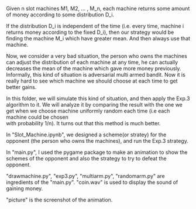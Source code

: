 
Given n slot machines M1, M2, ... , M_n, each machine returns some amount of money according to some distribution D_i.  

If the distribution D_i is independent of the time (i.e. every time, machine i returns money according to the fixed D_i), then
our strategy would be finding the machine M_i which have greater mean. And then always use that machine.

Now, we consider a very bad situation, the person who owns the machines can adjust the distribution of each machine at any time,
he can actually decreases the mean of the machine which gave more money previously. Informally, this kind of situation 
is adversarial multi armed bandit. Now it is really hard to see which machine we should choose at each time to get better
gains.

In this folder, we will simulate this kind of situation, and then apply the Exp.3 algorithm to it. We will analyze it by 
comparing the result with the one we get when we choose machine uniformly random each time (i.e  each machine could be chosen                                                                                           
with probability 1/n). It turns out that this method is much better.

In "Slot_Machine.ipynb", we designed a scheme(or stratey) for the opponent (the person who owns the machines), and run the Exp.3
strategy.

In "main.py", I used the pygame package to make an animation to show the schemes of the opponent and also the strategy to 
try to defeat the opponent.

"drawmachine.py", "exp3.py", "multiarm.py", "randomarm.py" are ingredients of the "main.py". "coin.wav" is used to display 
the sound of gaining money.

"picture" is the screenshot of the animation.







